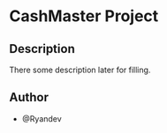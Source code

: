 # CashMaster Project

## Description
There some description later for filling.

## Author
- @Ryandev
